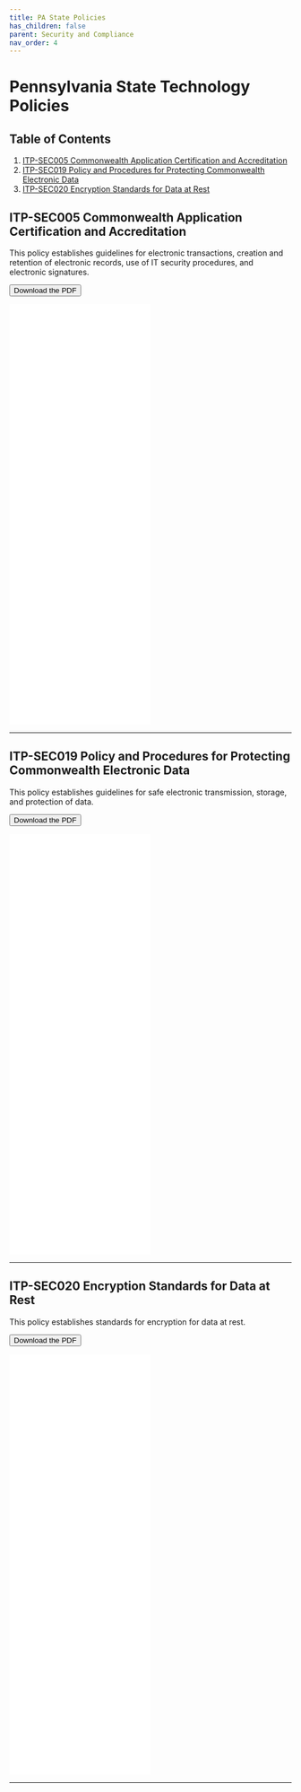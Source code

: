 ```yaml
---
title: PA State Policies
has_children: false
parent: Security and Compliance
nav_order: 4
---
```


# Pennsylvania State Technology Policies

## Table of Contents
1. <a href="#ITP-SEC005-Commonwealth-Application-Certification-and-Accreditation">ITP-SEC005 Commonwealth Application Certification and Accreditation</a>
2. <a href="#ITP-SEC019-Policy-and-Procedures-for-Protecting-Commonwealth-Electronic-Data">ITP-SEC019 Policy and Procedures for Protecting Commonwealth Electronic Data</a>
3. <a href="#ITP-SEC020-Encryption-Standards-for-Data-at-Rest">ITP-SEC020 Encryption Standards for Data at Rest</a>

<!--------- ITP-SEC005 ------------>
## ITP-SEC005 Commonwealth Application Certification and Accreditation

This policy establishes guidelines for electronic transactions, creation and retention of electronic records, use of IT security procedures, and electronic signatures.

<a href="/assets/policy/itp_sec005.pdf"><button type="button" name="button" class="btn">Download the PDF</button></a>

<div class="embed-container">
  <iframe
      src="/assets/policy/itp_sec005.pdf"
      width="50%"
      height="750px"
      frameborder="0"
      allowfullscreen="1"
  >
  Your browser does not support PDF viewing. Please download the PDF to view it.
  </iframe>
</div>

<hr class="divider" />

<!--------- ITP-SEC019 ------------>
## ITP-SEC019 Policy and Procedures for Protecting Commonwealth Electronic Data

This policy establishes guidelines for safe electronic transmission, storage, and protection of data.

<a href="/assets/policy/itp_sec019.pdf"><button type="button" name="button" class="btn">Download the PDF</button></a>

<div class="embed-container">
  <iframe
      src="/assets/policy/itp_sec019.pdf"
      width="50%"
      height="750px"
      frameborder="0"
      allowfullscreen="1"
  >
  Your browser does not support PDF viewing. Please download the PDF to view it.
  </iframe>
</div>

<hr class="divider" />

<!--------- ITP-SEC020 ------------>
## ITP-SEC020 Encryption Standards for Data at Rest

This policy establishes standards for encryption for data at rest.

<a href="/assets/policy/itp_sec020.pdf"><button type="button" name="button" class="btn">Download the PDF</button></a>

<div class="embed-container">
  <iframe
      src="/assets/policy/itp_sec020.pdf"
      width="50%"
      height="750px"
      frameborder="0"
      allowfullscreen="1"
  >
  Your browser does not support PDF viewing. Please download the PDF to view it.
  </iframe>
</div>

<hr class="divider" />

<!--------- ITP-SEC020 ------------>

